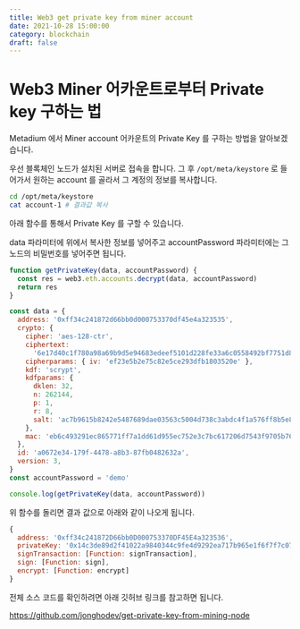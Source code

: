 ```yaml
---
title: Web3 get private key from miner account
date: 2021-10-28 15:00:00
category: blockchain
draft: false
---
```


# Web3 Miner 어카운트로부터 Private key 구하는 법

Metadium 에서 Miner account 어카운트의 Private Key 를 구하는 방법을 알아보겠습니다.

우선 블록체인 노드가 설치된 서버로 접속을 합니다. 그 후 `/opt/meta/keystore` 로 들어가서 원하는 account 를 골라서 그 계정의 정보를 복사합니다.

```bash
cd /opt/meta/keystore
cat account-1 # 결과값 복사
```

아래 함수를 통해서 Private Key 를 구할 수 있습니다.

data 파라미터에 위에서 복사한 정보를 넣어주고 accountPassword 파라미터에는 그 노드의 비밀번호를 넣어주면 됩니다.

```js
function getPrivateKey(data, accountPassword) {
  const res = web3.eth.accounts.decrypt(data, accountPassword)
  return res
}

const data = {
  address: '0xff34c241872d66bb0d000753370df45e4a323535',
  crypto: {
    cipher: 'aes-128-ctr',
    ciphertext:
      '6e17d40c1f780a98a69b9d5e94683edeef5101d228fe33a6c0558492bf7751d8',
    cipherparams: { iv: 'ef23e5b2e75c82e5ce293dfb1803520e' },
    kdf: 'scrypt',
    kdfparams: {
      dklen: 32,
      n: 262144,
      p: 1,
      r: 8,
      salt: 'ac7b9615b8242e5487689dae03563c5004d738c3abdc4f1a576ff8b5e8f8a000',
    },
    mac: 'eb6c493291ec865771ff7a1dd61d955ec752e3c7bc617206d7543f9705b76b32',
  },
  id: 'a0672e34-179f-4478-a8b3-87fb0482632a',
  version: 3,
}
const accountPassword = 'demo'

console.log(getPrivateKey(data, accountPassword))
```

위 함수를 돌리면 결과 값으로 아래와 같이 나오게 됩니다.

```js
{
  address: '0xff34c241872D66bb0D000753370DF45E4a323536',
  privateKey: '0x14c3de89d2f41022a9840344c9fe4d9292ea717b965e1f6f7f7c07b8192f15d2',
  signTransaction: [Function: signTransaction],
  sign: [Function: sign],
  encrypt: [Function: encrypt]
}
```

전체 소스 코드를 확인하려면 아래 깃허브 링크를 참고하면 됩니다.

https://github.com/jonghodev/get-private-key-from-mining-node
